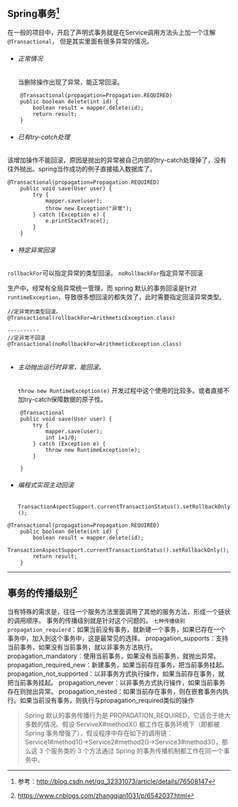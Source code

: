 ## Spring事务[^footnote1] ##

[^footnote1]: 参考：http://blog.csdn.net/qq_32331073/article/details/76508147

在一般的项目中，开启了声明式事务就是在Service调用方法头上加一个注解`@Transactional`，
但是其实里面有很多异常的情况。

 - ###### 正常情况

    当删除操作出现了异常，能正常回滚。


```
	@Transactional(propagation=Propagation.REQUIRED)
	public boolean delete(int id) {
		boolean result = mapper.delete(id);
		return result;
	}
```

 - ###### 已有try-catch处理

  该增加操作不能回滚，原因是抛出的异常被自己内部的try-catch处理掉了，没有往外抛出。spring当作成功的例子直接插入数据库了。
```
@Transactional(propagation=Propagation.REQUIRED)
	public void save(User user) {
		try {
			mapper.save(user);
			throw new Exception("异常");
		} catch (Exception e) {
			e.printStackTrace();
		}
	}
```
 - ###### 特定异常回滚

  `rollbackFor`可以指定异常的类型回滚。
  `noRollbackFor`指定异常不回滚

  生产中，经常有全局异常统一管理，而 spring 默认的事务回滚是针对 `runtimeException`，导致很多想回滚的都失效了，此时需要指定回滚异常类型。

```
//定异常的类型回滚。
@Transactional(rollbackFor=ArithmeticException.class)

----------
//定异常不回滚
@Transactional(noRollbackFor=ArithmeticException.class)


```

 - ###### 主动抛出运行时异常，能回滚。

    `throw new RuntimeException(e)`
     开发过程中这个使用的比较多。或者直接不加try-catch保障数据的原子性。

```
	@Transactional
	public void save(User user) {
		try {
			mapper.save(user);
			int i=1/0;
		} catch (Exception e) {
			throw new RuntimeException(e); 
		}

	}
```

 - ###### 编程式实现主动回滚

    `TransactionAspectSupport.currentTransactionStatus().setRollbackOnly();`

```
@Transactional(propagation=Propagation.REQUIRED)
	public boolean delete(int id) {
		boolean result = mapper.delete(id);
		TransactionAspectSupport.currentTransactionStatus().setRollbackOnly(); 
		return result;
	}
```

----------
## 事务的传播级别[^qwe] ##
[^qwe]: https://www.cnblogs.com/zhangqian1031/p/6542037.html

当有特殊的需求是，往往一个服务方法里面调用了其他的服务方法，形成一个链状的调用顺序。
事务的传播级别就是针对这个问题的。
`七种传播级别`
`propagation_requierd`：如果当前没有事务，就新建一个事务，如果已存在一个事务中，加入到这个事务中，这是最常见的选择。
propagation_supports：支持当前事务，如果没有当前事务，就以非事务方法执行。
propagation_mandatory：使用当前事务，如果没有当前事务，就抛出异常。
propagation_required_new：新建事务，如果当前存在事务，把当前事务挂起。
propagation_not_supported：以非事务方式执行操作，如果当前存在事务，就把当前事务挂起。
propagation_never：以非事务方式执行操作，如果当前事务存在则抛出异常。
propagation_nested：如果当前存在事务，则在嵌套事务内执行。如果当前没有事务，则执行与propagation_required类似的操作

> Spring 默认的事务传播行为是 PROPAGATION_REQUIRED，它适合于绝大多数的情况。假设 ServiveX#methodX() 都工作在事务环境下（即都被 Spring 事务增强了），假设程序中存在如下的调用链：Service1#method1()->Service2#method2()->Service3#method3()，那么这 3 个服务类的 3 个方法通过 Spring 的事务传播机制都工作在同一个事务中。

